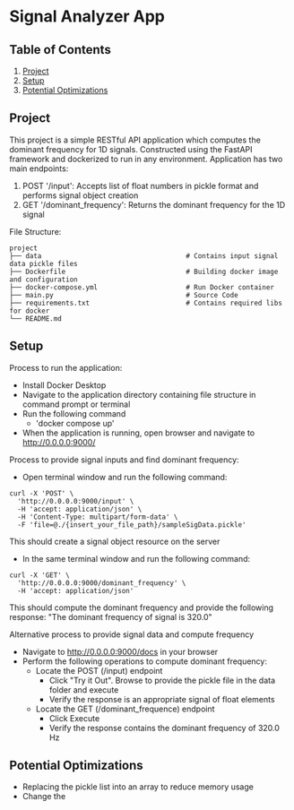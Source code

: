 # Signal Analyzer App

## Table of Contents
1. [Project](#project)
2. [Setup](#setup)
3. [Potential Optimizations](#potential-optimizations)

## Project
This project is a simple RESTful API application which computes the dominant frequency for 1D signals. 
Constructed using the FastAPI framework and dockerized to run in any environment. 
Application has two main endpoints: 
1. POST '/input': Accepts list of float numbers in pickle format and performs signal object creation
2. GET '/dominant_frequency': Returns the dominant frequency for the 1D signal

File Structure: 
```
project
├── data                                    # Contains input signal data pickle files
├── Dockerfile                              # Building docker image and configuration
├── docker-compose.yml                      # Run Docker container
├── main.py                                 # Source Code
├── requirements.txt                        # Contains required libs for docker
└── README.md
```

## Setup
Process to run the application: 
- Install Docker Desktop
- Navigate to the application directory containing file structure in command prompt or terminal 
- Run the following command
    - 'docker compose up'
- When the application is running, open browser and navigate to http://0.0.0.0:9000/

Process to provide signal inputs and find dominant frequency:
- Open terminal window and run the following command: 
```
curl -X 'POST' \
  'http://0.0.0.0:9000/input' \
  -H 'accept: application/json' \
  -H 'Content-Type: multipart/form-data' \
  -F 'file=@./{insert_your_file_path}/sampleSigData.pickle'
```
This should create a signal object resource on the server

- In the same terminal window and run the following command: 
```
curl -X 'GET' \
  'http://0.0.0.0:9000/dominant_frequency' \
  -H 'accept: application/json'
```
This should compute the dominant frequency and provide the following response: 
"The dominant frequency of signal is 320.0"

Alternative process to provide signal data and compute frequency 
- Navigate to http://0.0.0.0:9000/docs in your browser
- Perform the following operations to compute dominant frequency:
    - Locate the POST (/input) endpoint
        - Click "Try it Out". Browse to provide the pickle file in the data folder and execute
        - Verify the response is an appropriate signal of float elements 
    - Locate the GET (/dominant_frequence) endpoint
        - Click Execute 
        - Verify the response contains the dominant frequency of 320.0 Hz
    
## Potential Optimizations
- Replacing the pickle list into an array to reduce memory usage
- Change the 
